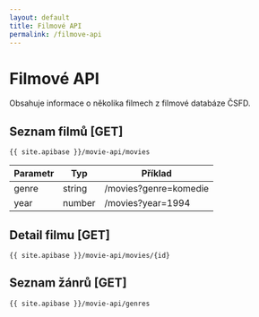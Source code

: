 ```yaml
---
layout: default
title: Filmové API
permalink: /filmove-api
---
```


# Filmové API

Obsahuje informace o několika filmech z filmové databáze ČSFD.

## Seznam filmů [GET]

`{{ site.apibase }}/movie-api/movies`

| Parametr | Typ | Příklad |
|----------|-----|---------|
| genre | string | /movies?genre=komedie |
| year  | number | /movies?year=1994     |

## Detail filmu [GET]

`{{ site.apibase }}/movie-api/movies/{id}`

## Seznam žánrů [GET]

`{{ site.apibase }}/movie-api/genres`
